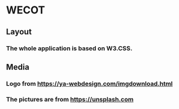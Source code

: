 # WECOT
 
 ## Layout
 ### The whole application is based on W3.CSS.

 ## Media
 ### Logo from https://ya-webdesign.com/imgdownload.html
 ### The pictures are from https://unsplash.com
